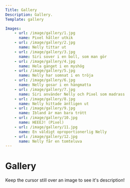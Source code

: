 ```yaml
---
Title: Gallery
Description: Gallery.
Template: gallery

Images:
    - url: /image/gallery/1.jpg
      name: Pixel håller utkik
    - url: /image/gallery/2.jpg
      name: Nelly tittar ut
    - url: /image/gallery/3.jpg
      name: Siri sover i en boll, som man gör
    - url: /image/gallery/4.jpg
      name: Hela gänget i en myshög
    - url: /image/gallery/5.jpg
      name: Nelly har somnat i en tröja
    - url: /image/gallery/6.jpg
      name: Nelly gosar i en hängmatta
    - url: /image/gallery/7.jpg
      name: Siri använder Nelly och Pixel som madrass
    - url: /image/gallery/8.jpg
      name: Nelly hittade äntligen ut
    - url: /image/gallery/9.jpg
      name: Ibland är man bara trött
    - url: /image/gallery/10.jpg
      name: HEEEJ! (Pixel)
    - url: /image/gallery/11.jpg
      name: En väldigt oproportionerlig Nelly
    - url: /image/gallery/12.jpg
      name: Nelly får en tomteluva
---
```


Gallery
==========================

Keep the cursor still over an image to see it's description!

<br>
